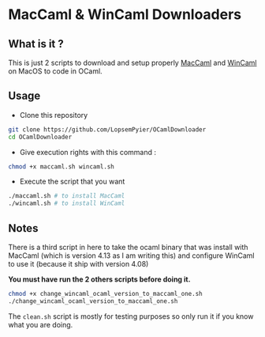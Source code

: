 # MacCaml & WinCaml Downloaders

## What is it ?

This is just 2 scripts to download and setup properly [MacCaml](https://jean-mouric.pagesperso-orange.fr/index.html#MacCaml) and [WinCaml](https://jean-mouric.pagesperso-orange.fr/index.html#binaires) on MacOS to code in OCaml.

## Usage

 - Clone this repository
```bash
git clone https://github.com/LopsemPyier/OCamlDownloader
cd OCamlDownloader
```
 - Give execution rights with this command : 
 ```bash
 chmod +x maccaml.sh wincaml.sh
 ```
 - Execute the script that you want
 ```bash
 ./maccaml.sh # to install MacCaml
 ./wincaml.sh # to install WinCaml
 ```
 
 ## Notes
 
 There is a third script in here to take the ocaml binary that was install with MacCaml (which is version 4.13 as I am writing this) and configure WinCaml to use it (because it ship with version 4.08)
 
 **You must have run the 2 others scripts before doing it.**
 
 ```bash
 chmod +x change_wincaml_ocaml_version_to_maccaml_one.sh
 ./change_wincaml_ocaml_version_to_maccaml_one.sh
 ```
 
 The `clean.sh` script is mostly for testing purposes so only run it if you know what you are doing.
